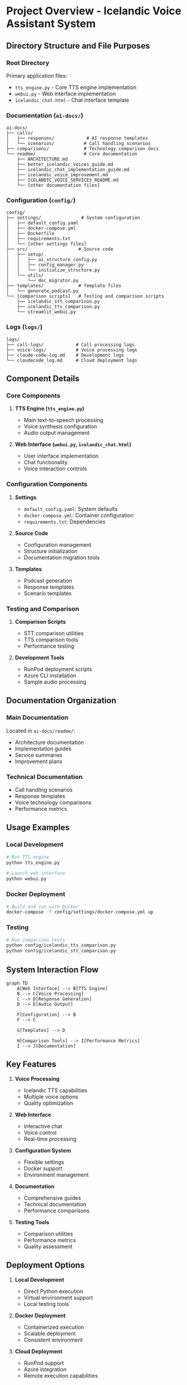 # Project Overview - Icelandic Voice Assistant System

## Directory Structure and File Purposes

### Root Directory

Primary application files:

- `tts_engine.py` - Core TTS engine implementation
- `webui.py` - Web interface implementation
- `icelandic_chat.html` - Chat interface template

### Documentation (`ai-docs/`)

```
ai-docs/
├── calls/
│   ├── responses/            # AI response templates
│   └── scenarios/           # Call handling scenarios
├── comparisons/             # Technology comparison docs
└── readme/                  # Core documentation
    ├── ARCHITECTURE.md
    ├── better_icelandic_voices_guide.md
    ├── icelandic_chat_implementation_guide.md
    ├── icelandic_voice_improvement.md
    ├── ICELANDIC_VOICE_SERVICES_README.md
    └── [other documentation files]
```

### Configuration (`config/`)

```
config/
├── settings/               # System configuration
│   ├── default_config.yaml
│   ├── docker-compose.yml
│   ├── Dockerfile
│   ├── requirements.txt
│   └── [other settings files]
├── src/                   # Source code
│   ├── setup/
│   │   ├── ai_structure_config.py
│   │   ├── config_manager.py
│   │   └── initialize_structure.py
│   └── utils/
│       └── doc_migrator.py
├── templates/             # Template files
│   └── generate_podcast.py
└── [comparison scripts]   # Testing and comparison scripts
    ├── icelandic_stt_comparison.py
    ├── icelandic_tts_comparison.py
    └── streamlit_webui.py
```

### Logs (`logs/`)

```
logs/
├── call-logs/            # Call processing logs
├── voice-logs/           # Voice processing logs
├── claude-code-log.md    # Development logs
└── cloudecode_log.md     # Cloud deployment logs
```

## Component Details

### Core Components

1. **TTS Engine (`tts_engine.py`)**
   - Main text-to-speech processing
   - Voice synthesis configuration
   - Audio output management

2. **Web Interface (`webui.py`, `icelandic_chat.html`)**
   - User interface implementation
   - Chat functionality
   - Voice interaction controls

### Configuration Components

1. **Settings**
   - `default_config.yaml`: System defaults
   - `docker-compose.yml`: Container configuration
   - `requirements.txt`: Dependencies

2. **Source Code**
   - Configuration management
   - Structure initialization
   - Documentation migration tools

3. **Templates**
   - Podcast generation
   - Response templates
   - Scenario templates

### Testing and Comparison

1. **Comparison Scripts**
   - STT comparison utilities
   - TTS comparison tools
   - Performance testing

2. **Development Tools**
   - RunPod deployment scripts
   - Azure CLI installation
   - Sample audio processing

## Documentation Organization

### Main Documentation

Located in `ai-docs/readme/`:
- Architecture documentation
- Implementation guides
- Service summaries
- Improvement plans

### Technical Documentation

- Call handling scenarios
- Response templates
- Voice technology comparisons
- Performance metrics

## Usage Examples

### Local Development

```bash
# Run TTS engine
python tts_engine.py

# Launch web interface
python webui.py
```

### Docker Deployment

```bash
# Build and run with Docker
docker-compose -f config/settings/docker-compose.yml up
```

### Testing

```bash
# Run comparison tests
python config/icelandic_tts_comparison.py
python config/icelandic_stt_comparison.py
```

## System Interaction Flow

```mermaid
graph TD
    A[Web Interface] --> B[TTS Engine]
    B --> C[Voice Processing]
    C --> D[Response Generation]
    D --> E[Audio Output]
    
    F[Configuration] --> B
    F --> C
    
    G[Templates] --> D
    
    H[Comparison Tools] --> I[Performance Metrics]
    I --> J[Documentation]
```

## Key Features

1. **Voice Processing**
   - Icelandic TTS capabilities
   - Multiple voice options
   - Quality optimization

2. **Web Interface**
   - Interactive chat
   - Voice control
   - Real-time processing

3. **Configuration System**
   - Flexible settings
   - Docker support
   - Environment management

4. **Documentation**
   - Comprehensive guides
   - Technical documentation
   - Performance comparisons

5. **Testing Tools**
   - Comparison utilities
   - Performance metrics
   - Quality assessment

## Deployment Options

1. **Local Development**
   - Direct Python execution
   - Virtual environment support
   - Local testing tools

2. **Docker Deployment**
   - Containerized execution
   - Scalable deployment
   - Consistent environment

3. **Cloud Deployment**
   - RunPod support
   - Azure integration
   - Remote execution capabilities